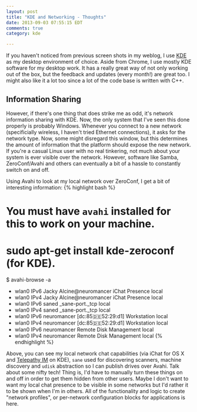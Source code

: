 ```yaml
---
layout: post
title: "KDE and Networking - Thoughts"
date: 2013-09-03 07:55:15 EDT
comments: true
category: kde

---
```


If you haven't noticed from previous screen shots in my weblog, I use [KDE][1] as
my desktop environment of choice. Aside from Chrome, I use mostly KDE software
for my desktop work. It has a really great way of not only working out of the
box, but the feedback and updates (every month!) are great too. I might also
like it a lot too since a lot of the code base is written with C++.

## Information Sharing

However, if there's one thing that does strike me as odd, it's network
information sharing with KDE. Now, the only system that I've seen this done
properly is probably Windows. Whenever you connect to a new network
(specificially wireless, I haven't tried Ethernet connections), it asks for
the network type. Now, some might disregard this window, but this determines
the amount of information that the platform should expose the new network.
If you're a casual Linux user with no real tinkering, not much about your
system is ever visible over the network. However, software like Samba,
ZeroConf/Avahi and others can eventually a bit of a hassle to constantly
switch on and off.

Using Avahi to look at my local network over ZeroConf, I get a bit of
interesting information:
{% highlight bash %}
# You must have `avahi` installed for this to work on your machine.
# sudo apt-get install kde-zeroconf (for KDE).
$ avahi-browse -a
+  wlan0 IPv6 Jacky Alcine@neuromancer            iChat Presence         local
+  wlan0 IPv4 Jacky Alcine@neuromancer            iChat Presence         local
+  wlan0 IPv6 saned                               _sane-port._tcp        local
+  wlan0 IPv4 saned                               _sane-port._tcp        local
+  wlan0 IPv6 neuromancer [dc:85:de:52:29:d1]     Workstation            local
+  wlan0 IPv4 neuromancer [dc:85:de:52:29:d1]     Workstation            local
+  wlan0 IPv6 neuromancer                         Remote Disk Management local
+  wlan0 IPv4 neuromancer                         Remote Disk Management local
{% endhighlight %}

Above, you can see my local network chat capabilities (via iChat for OS X and
 [Telepathy IM][3] on KDE), `sane` used for discovering scanners, machine
 discovery and `udisk` abstraction so I can publish drives over Avahi.
 Talk about some nifty tech! Thing is, I'd have to manually turn these things
 on and off in order to get them hidden from other users. Maybe I don't want
 to want my local chat presence to be visible in some networks but I'd rather
 it to be shown when I'm in others. All of the functionality and logic to
 create "network profiles", or per-network configuration blocks for
 applications is here.

 ## 

[1]: http://kde.org
[2]: http://zeroconf.org
[3]: http://telepathy.kde.org
